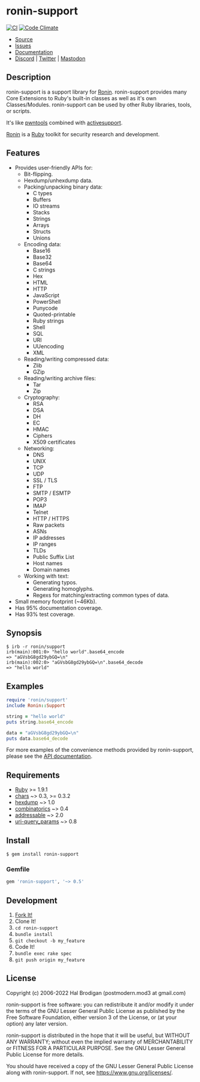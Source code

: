 # ronin-support

[![CI](https://github.com/ronin-rb/ronin-support/actions/workflows/ruby.yml/badge.svg)](https://github.com/ronin-rb/ronin-support/actions/workflows/ruby.yml)
[![Code Climate](https://codeclimate.com/github/ronin-rb/ronin-support.svg)](https://codeclimate.com/github/ronin-rb/ronin-support)

* [Source](https://github.com/ronin-rb/ronin-support)
* [Issues](https://github.com/ronin-rb/ronin-support/issues)
* [Documentation](https://ronin-rb.dev/docs/ronin-support/frames)
* [Discord](https://discord.gg/6WAb3PsVX9) |
  [Twitter](https://twitter.com/ronin_rb) |
  [Mastodon](https://infosec.exchange/@ronin_rb)

## Description

ronin-support is a support library for [Ronin][ronin-rb]. ronin-support provides
many Core Extensions to Ruby's built-in classes as well as it's own
Classes/Modules. ronin-support can be used by other Ruby libraries, tools, or
scripts.

It's like [pwntools] combined with [activesupport].

[Ronin][ronin-rb] is a [Ruby] toolkit for security research and development.

## Features

* Provides user-friendly APIs for:
  * Bit-flipping.
  * Hexdump/unhexdump data.
  * Packing/unpacking binary data:
    * C types
    * Buffers
    * IO streams
    * Stacks
    * Strings
    * Arrays
    * Structs
    * Unions
  * Encoding data:
    * Base16
    * Base32
    * Base64
    * C strings
    * Hex
    * HTML
    * HTTP
    * JavaScript
    * PowerShell
    * Punycode
    * Quoted-printable
    * Ruby strings
    * Shell
    * SQL
    * URI
    * UUencoding
    * XML
  * Reading/writing compressed data:
    * Zlib
    * GZip
  * Reading/writing archive files:
    * Tar
    * Zip
  * Cryptography:
    * RSA
    * DSA
    * DH
    * EC
    * HMAC
    * Ciphers
    * X509 certificates
  * Networking:
    * DNS
    * UNIX
    * TCP
    * UDP
    * SSL / TLS
    * FTP
    * SMTP / ESMTP
    * POP3
    * IMAP
    * Telnet
    * HTTP / HTTPS
    * Raw packets
    * ASNs
    * IP addresses
    * IP ranges
    * TLDs
    * Public Suffix List
    * Host names
    * Domain names
  * Working with text:
    * Generating typos.
    * Generating homoglyphs.
    * Regexs for matching/extracting common types of data.
* Small memory footprint (~46Kb).
* Has 95% documentation coverage.
* Has 93% test coverage.

## Synopsis

```shell
$ irb -r ronin/support
irb(main):001:0> "hello world".base64_encode
=> "aGVsbG8gd29ybGQ=\n"
irb(main):002:0> "aGVsbG8gd29ybGQ=\n".base64_decode
=> "hello world"
```

## Examples

```ruby
require 'ronin/support'
include Ronin::Support

string = "hello world"
puts string.base64_encode

data = "aGVsbG8gd29ybGQ=\n"
puts data.base64_decode
```

For more examples of the convenience methods provided by ronin-support,
please see the [API documentation](https://ronin-rb.dev/docs/ronin-support).

## Requirements

* [Ruby] >= 1.9.1
* [chars] ~> 0.3, >= 0.3.2
* [hexdump] ~> 1.0
* [combinatorics] ~> 0.4
* [addressable] ~> 2.0
* [uri-query_params] ~> 0.8

## Install

```shell
$ gem install ronin-support
```

### Gemfile

```ruby
gem 'ronin-support', '~> 0.5'
```

## Development

1. [Fork It!](https://github.com/ronin-rb/ronin-support/fork)
2. Clone It!
3. `cd ronin-support`
4. `bundle install`
5. `git checkout -b my_feature`
6. Code It!
7. `bundle exec rake spec`
8. `git push origin my_feature`

## License

Copyright (c) 2006-2022 Hal Brodigan (postmodern.mod3 at gmail.com)

ronin-support is free software: you can redistribute it and/or modify
it under the terms of the GNU Lesser General Public License as published
by the Free Software Foundation, either version 3 of the License, or
(at your option) any later version.

ronin-support is distributed in the hope that it will be useful,
but WITHOUT ANY WARRANTY; without even the implied warranty of
MERCHANTABILITY or FITNESS FOR A PARTICULAR PURPOSE.  See the
GNU Lesser General Public License for more details.

You should have received a copy of the GNU Lesser General Public License
along with ronin-support.  If not, see <https://www.gnu.org/licenses/>.

[ronin-rb]: https://ronin-rb.dev
[Ruby]: https://www.ruby-lang.org/

[pwntools]: https://github.com/Gallopsled/pwntools#readme
[activesupport]: https://guides.rubyonrails.org/active_support_core_extensions.html

[chars]: https://github.com/postmodern/chars#readme
[hexdump]: https://github.com/postmodern/hexdump#readme
[combinatorics]: https://github.com/postmodern/combinatorics#readme
[addressable]: https://github.com/sporkmonger/addressable#readme
[uri-query_params]: https://github.com/postmodern/uri-query_params#readme
